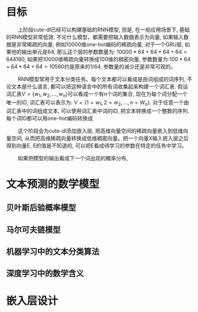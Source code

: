 # 目标
&nbsp; &nbsp; &nbsp; &nbsp; 上阶段cute-dl已经可以构建基础的RNN模型, 但是, 在一些应用场景下, 基础的RNN模型非常低效. 不论什么模型，都需要把输入数据表示为向量, 如果输入数据是非常稀疏的向量, 例如10000维one-hot编码的稀疏向量, 对于一个GRU层, 如果他的输出单元是64, 那么这个层的参数数量为: $10000 * 64 + 64 * 64 + 64=644160$, 如果把10000维稀疏向量转换成100维的稠密向量, 参数数量为:$100*64 + 64 * 64 + 64 = 10560$约是原来的1/64, 参数量的减少还是非常可观的。

&nbsp; &nbsp; &nbsp; &nbsp; RNN模型常用于文本分类任务。每个文本都可以看成是由词组成的词序列, 不论文本是什么语言, 都可以把这种语言中的所有词收集起来构建一个词汇表. 假设词汇表$V=\{w_1, w_2, ..., w_n\}$可以看成一个有n个词的集合, 现在为每个词分配一个唯一的ID, 词汇表可以表示为: $V=\{1=w_1, 2=w_2, ..., n=W_n\}$. 对于任意一个由词汇表中的词组成文本, 可以使用词汇表中词的ID, 把文本转换成一个整数的序列. 每个词ID都可以用one-hot编码转换成

&nbsp; &nbsp; &nbsp; &nbsp; 这个阶段会为cute-dl添加嵌入层, 把高维向量空间的稀疏向量嵌入到低维向量空间, 从而把高维稀疏向量转换成低维稠密向量。把一个向量X输入嵌入层之后得到向量E, E的值是不知道的, 可以把E看成待学习的参数在特定的任务中学习。

&nbsp; &nbsp; &nbsp; &nbsp; 如果把模型的输出看成下一个词出现的概率分布, 

# 文本预测的数学模型
## 贝叶斯后验概率模型

## 马尔可夫链模型

## 机器学习中的文本分类算法


## 深度学习中的数学含义


# 嵌入层设计
